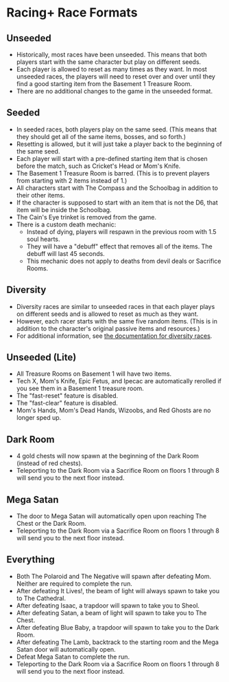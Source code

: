 # Racing+ Race Formats

## Unseeded

* Historically, most races have been unseeded. This means that both players start with the same character but play on different seeds.
* Each player is allowed to reset as many times as they want. In most unseeded races, the players will need to reset over and over until they find a good starting item from the Basement 1 Treasure Room.
* There are no additional changes to the game in the unseeded format.

## Seeded

* In seeded races, both players play on the same seed. (This means that they should get all of the same items, bosses, and so forth.)
* Resetting is allowed, but it will just take a player back to the beginning of the same seed.
* Each player will start with a pre-defined starting item that is chosen before the match, such as Cricket's Head or Mom's Knife.
* The Basement 1 Treasure Room is barred. (This is to prevent players from starting with 2 items instead of 1.)
* All characters start with The Compass and the Schoolbag in addition to their other items.
* If the character is supposed to start with an item that is not the D6, that item will be inside the Schoolbag.
* The Cain's Eye trinket is removed from the game.
* There is a custom death mechanic:
  * Instead of dying, players will respawn in the previous room with 1.5 soul hearts.
  * They will have a "debuff" effect that removes all of the items. The debuff will last 45 seconds.
  * This mechanic does not apply to deaths from devil deals or Sacrifice Rooms.

## Diversity

* Diversity races are similar to unseeded races in that each player plays on different seeds and is allowed to reset as much as they want.
* However, each racer starts with the same five random items. (This is in addition to the character's original passive items and resources.)
* For additional information, see [the documentation for diversity races](https://github.com/Zamiell/isaac-racing-client/blob/master/mod/README-DIVERSITY.md).

## Unseeded (Lite)

* All Treasure Rooms on Basement 1 will have two items.
* Tech X, Mom's Knife, Epic Fetus, and Ipecac are automatically rerolled if you see them in a Basement 1 treasure room.
* The "fast-reset" feature is disabled.
* The "fast-clear" feature is disabled.
* Mom's Hands, Mom's Dead Hands, Wizoobs, and Red Ghosts are no longer sped up.

## Dark Room

* 4 gold chests will now spawn at the beginning of the Dark Room (instead of red chests).
* Teleporting to the Dark Room via a Sacrifice Room on floors 1 through 8 will send you to the next floor instead.

## Mega Satan

* The door to Mega Satan will automatically open upon reaching The Chest or the Dark Room.
* Teleporting to the Dark Room via a Sacrifice Room on floors 1 through 8 will send you to the next floor instead.

## Everything

* Both The Polaroid and The Negative will spawn after defeating Mom. Neither are required to complete the run.
* After defeating It Lives!, the beam of light will always spawn to take you to The Cathedral.
* After defeating Isaac, a trapdoor will spawn to take you to Sheol.
* After defeating Satan, a beam of light will spawn to take you to The Chest.
* After defeating Blue Baby, a trapdoor will spawn to take you to the Dark Room.
* After defeating The Lamb, backtrack to the starting room and the Mega Satan door will automatically open.
* Defeat Mega Satan to complete the run.
* Teleporting to the Dark Room via a Sacrifice Room on floors 1 through 8 will send you to the next floor instead.
